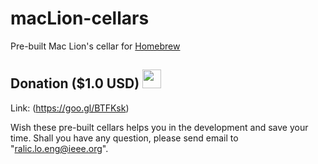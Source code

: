 # macLion-cellars
Pre-built Mac Lion's cellar for <a href="https://brew.sh/"> Homebrew </a>

## Donation ($1.0 USD) <a href="https://goo.gl/BTFKsk"><img src="https://cdn1.iconfinder.com/data/icons/banking/512/E1-256.png" width="30"></a> 

Link: (https://goo.gl/BTFKsk)

Wish these pre-built cellars helps you in the development and save your time. 
Shall you have any question, please send email to "ralic.lo.eng@ieee.org".
